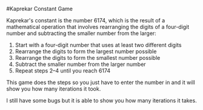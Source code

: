#Kaprekar Constant Game

Kaprekar's constant is the number 6174, which is the result of a mathematical operation that involves rearranging the digits of a four-digit number and subtracting the smaller number from the larger: 
1. Start with a four-digit number that uses at least two different digits 
2. Rearrange the digits to form the largest number possible 
3. Rearrange the digits to form the smallest number possible 
4. Subtract the smaller number from the larger number 
5. Repeat steps 2–4 until you reach 6174

This game does the steps so you just have to enter the number in and it will show you how many iterations it took.

I still have some bugs but it is able to show you how many iterations it takes.
